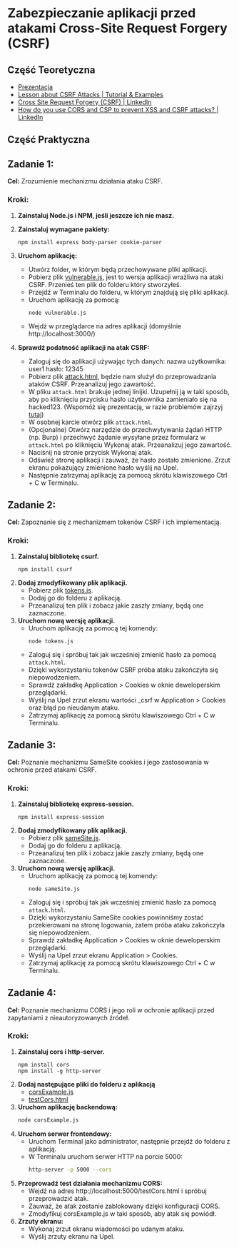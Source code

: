 # Zabezpieczanie aplikacji przed atakami Cross-Site Request Forgery (CSRF)

## Część Teoretyczna
  - [Prezentacja](https://docs.google.com/presentation/d/e/2PACX-1vToHIr1hRaL1ku4UmKCd3Pu1uDdPcLfJpg5tObTrX16LpoDLaZ8ooopOuBMeBTGAzwP4EmD6DeFPYq_/pub)
  - [Lesson about CSRF Attacks | Tutorial & Examples](https://learn.snyk.io/lesson/csrf-attack/)
  - [Cross Site Request Forgery (CSRF) | LinkedIn](https://www.linkedin.com/pulse/cross-site-request-forgery-csrf-syed-muhammad-abdul-karim/)
  - [How do you use CORS and CSP to prevent XSS and CSRF attacks? | LinkedIn](https://www.linkedin.com/advice/3/how-do-you-use-cors-csp-prevent-cross-site-scripting)
## Część Praktyczna

## Zadanie 1: 

**Cel:** Zrozumienie mechanizmu działania ataku CSRF.

### Kroki:
1. **Zainstaluj Node.js i NPM, jeśli jeszcze ich nie masz.**

2. **Zainstaluj wymagane pakiety:**
   ```console
   npm install express body-parser cookie-parser
   ```
3. **Uruchom aplikację:**
   - Utwórz folder, w którym będą przechowywane pliki aplikacji.
   - Pobierz plik [vulnerable.js](https://github.com/freshuno/CSRFattacks/blob/main/vulnerable.js), jest to wersja aplikacji wrażliwa na ataki CSRF. Przenieś ten plik do folderu który stworzyłeś.
   - Przejdź w Terminalu do folderu, w którym znajdują się pliki aplikacji.
   - Uruchom aplikację za pomocą:
     ```console
     node vulnerable.js
     ```
   - Wejdź w przeglądarce na adres aplikacji (domyślnie http://localhost:3000/)
5. **Sprawdź podatność aplikacji na atak CSRF:**
   - Zaloguj się do aplikacji używając tych danych: nazwa użytkownika: user1 hasło: 12345
   - Pobierz plik [attack.html](https://github.com/freshuno/CSRFattacks/blob/main/attack.html), będzie nam służył do przeprowadzania ataków CSRF. Przeanalizuj jego zawartość.
   - W pliku `attack.html` brakuje jednej linijki. Uzupełnij ją w taki sposób, aby po kliknięciu przycisku hasło użytkownika zamieniało się na hacked123. (Wspomóż się prezentacją, w razie problemów zajrzyj [tutaj](https://github.com/freshuno/CSRFattacks/blob/main/hints/1.html))
   - W osobnej karcie otwórz plik `attack.html`.
   - (Opcjonalne) Otwórz narzędzie do przechwytywania żądań HTTP (np. Burp) i przechwyć żądanie wysyłane przez formularz w `attack.html` po kliknięciu Wykonaj atak. Przeanalizuj jego zawartość.
   - Naciśnij na stronie przycisk Wykonaj atak.
   - Odśwież stronę aplikacji i zauważ, że hasło zostało zmienione. Zrzut ekranu pokazujący zmienione hasło wyślij na Upel.
   - Następnie zatrzymaj aplikację za pomocą skrótu klawiszowego Ctrl + C w Terminalu.
  
## Zadanie 2: 

**Cel:** Zapoznanie się z mechanizmem tokenów CSRF i ich implementacją.

### Kroki:
1. **Zainstaluj bibliotekę csurf.**
   ```console
   npm install csurf
   ```
2. **Dodaj zmodyfikowany plik aplikacji.**
   - Pobierz plik [tokens.js](https://github.com/freshuno/CSRFattacks/blob/main/tokens.js).
   - Dodaj go do folderu z aplikacją.
   - Przeanalizuj ten plik i zobacz jakie zaszły zmiany, będą one zaznaczone.
3. **Uruchom nową wersję aplikacji.**
   - Uruchom aplikację za pomocą tej komendy:
     ```console
     node tokens.js
     ```
   - Zaloguj się i spróbuj tak jak wcześniej zmienić hasło za pomocą `attack.html`.
   - Dzięki wykorzystaniu tokenów CSRF próba ataku zakończyła się niepowodzeniem.
   - Sprawdź zakładkę Application > Cookies w oknie deweloperskim przeglądarki.
   - Wyślij na Upel zrzut ekranu wartości _csrf w Application > Cookies oraz błąd po nieudanym ataku.
   - Zatrzymaj aplikację za pomocą skrótu klawiszowego Ctrl + C w Terminalu.
## Zadanie 3: 

**Cel:** Poznanie mechanizmu SameSite cookies i jego zastosowania w ochronie przed atakami CSRF.

### Kroki:
1. **Zainstaluj bibliotekę express-session.**
   ```console
   npm install express-session
   ```
2. **Dodaj zmodyfikowany plik aplikacji.**
   - Pobierz plik [sameSite.js](https://github.com/freshuno/CSRFattacks/blob/main/sameSite.js).
   - Dodaj go do folderu z aplikacją.
   - Przeanalizuj ten plik i zobacz jakie zaszły zmiany, będą one zaznaczone.
3. **Uruchom nową wersję aplikacji.**
   - Uruchom aplikację za pomocą tej komendy:
     ```console
     node sameSite.js
     ```
   - Zaloguj się i spróbuj tak jak wcześniej zmienić hasło za pomocą `attack.html`.
   - Dzięki wykorzystaniu SameSite cookies powinniśmy zostać przekierowani na stronę logowania, zatem próba ataku zakończyła się niepowodzeniem.
   - Sprawdź zakładkę Application > Cookies w oknie deweloperskim przeglądarki.
   - Wyślij na Upel zrzut ekranu Application > Cookies.
   - Zatrzymaj aplikację za pomocą skrótu klawiszowego Ctrl + C w Terminalu.
## Zadanie 4: 

**Cel:** Poznanie mechanizmu CORS i jego roli w ochronie aplikacji przed zapytaniami z nieautoryzowanych źródeł.

### Kroki:
1. **Zainstaluj cors i http-server.**
   ```console
   npm install cors
   npm install -g http-server
   ```
2. **Dodaj następujące pliki do folderu z aplikacją**
   - [corsExample.js](https://github.com/freshuno/CSRFattacks/blob/main/corsExample.js) 
   - [testCors.html](https://github.com/freshuno/CSRFattacks/blob/main/testCors.html) 
3. **Uruchom aplikację backendową:**
     ```bash
     node corsExample.js
     ```
4. **Uruchom serwer frontendowy:**
   - Uruchom Terminal jako administrator, następnie przejdź do folderu z aplikacją.
   - W Terminalu uruchom serwer HTTP na porcie 5000:
     ```bash
     http-server -p 5000 --cors
     ```
6. **Przeprowadź test działania mechanizmu CORS:**
   - Wejdź na adres http://localhost:5000/testCors.html i spróbuj przeprowadzić atak.
   - Zauważ, że atak zostanie zablokowany dzięki konfiguracji CORS.
   - Zmodyfikuj corsExample.js w taki sposób, aby atak się powiódł.
7. **Zrzuty ekranu:**
   - Wykonaj zrzut ekranu wiadomości po udanym ataku.
   - Wyślij zrzuty ekranu na Upel.
